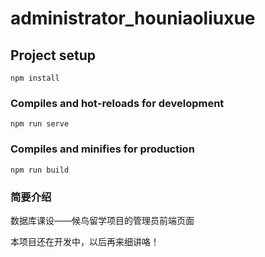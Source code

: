 
# administrator_houniaoliuxue

## Project setup
```
npm install
```

### Compiles and hot-reloads for development
```
npm run serve
```

### Compiles and minifies for production
```
npm run build
```

### 简要介绍
数据库课设——候鸟留学项目的管理员前端页面

本项目还在开发中，以后再来细讲咯！

